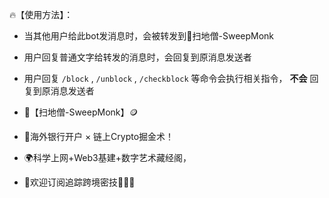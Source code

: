 🔥【使用方法】：
- 当其他用户给此bot发消息时，会被转发到🧹扫地僧-SweepMonk
- 用户回复普通文字给转发的消息时，会回复到原消息发送者
- 用户回复 `/block` ,  `/unblock` ,  `/checkblock` 等命令会执行相关指令， **不会** 回复到原消息发送者

-  🧹【扫地僧-SweepMonk】🪙
-  🏦海外银行开户 × 链上Crypto掘金术！
-  🌍科学上网+Web3基建+数字艺术藏经阁，
-  👏欢迎订阅追踪跨境密技💪💪💪
